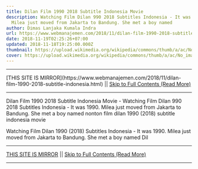 ```yaml
---
title: Dilan Film 1990 2018 Subtitle Indonesia Movie
description: Watching Film Dilan 990 2018 Subtitles Indonesia - It was 1990.
  Milea just moved from Jakarta to Bandung. She met a boy named
author: Dimas Lanjaka Kumala Indra
url: https://www.webmanajemen.com/2018/11/dilan-film-1990-2018-subtitle-indonesia.html
date: 2018-11-19T02:25:26+07:00
updated: 2018-11-18T19:25:00.000Z
thumbnail: https://upload.wikimedia.org/wikipedia/commons/thumb/a/ac/No_image_available.svg/2048px-No_image_available.svg.png
cover: https://upload.wikimedia.org/wikipedia/commons/thumb/a/ac/No_image_available.svg/2048px-No_image_available.svg.png
---
```


<hr/> [THIS SITE IS MIRROR](https://www.webmanajemen.com/2018/11/dilan-film-1990-2018-subtitle-indonesia.html) || <a href="https://www.webmanajemen.com/2018/11/dilan-film-1990-2018-subtitle-indonesia.html" rel="follow" class="button" id="read-more">Skip to Full Contents (Read More)</a> <hr/> Dilan Film 1990 2018 Subtitle Indonesia Movie - Watching Film Dilan 990 2018 Subtitles Indonesia - It was 1990. Milea just moved from Jakarta to Bandung. She met a boy named nonton film dilan 1990 (2018) subtitle indonesia  movie
  
  
  
  Watching Film Dilan 1990 (2018) Subtitles Indonesia - It was 1990. Milea just moved from Jakarta to Bandung.  She met a boy named Dil <hr/> [THIS SITE IS MIRROR](https://www.webmanajemen.com/2018/11/dilan-film-1990-2018-subtitle-indonesia.html) || <a href="https://www.webmanajemen.com/2018/11/dilan-film-1990-2018-subtitle-indonesia.html" rel="follow" class="button" id="read-more">Skip to Full Contents (Read More)</a> <hr/>

<script>
    if (location.host.includes('dimaslanjaka12')) {
      location.replace('https://www.webmanajemen.com/2018/11/dilan-film-1990-2018-subtitle-indonesia.html');
    }
  </script>